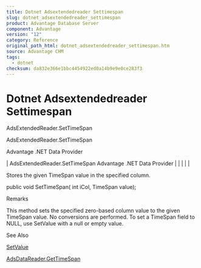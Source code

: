 ```yaml
---
title: Dotnet Adsextendedreader Settimespan
slug: dotnet_adsextendedreader_settimespan
product: Advantage Database Server
component: Advantage
version: "12"
category: Reference
original_path_html: dotnet_adsextendedreader_settimespan.htm
source: Advantage CHM
tags:
  - dotnet
checksum: da832e366e1bbc4454922ed0a14b9e9e0ce283f3
---
```


# Dotnet Adsextendedreader Settimespan

AdsExtendedReader.SetTimeSpan

AdsExtendedReader.SetTimeSpan

Advantage .NET Data Provider

| AdsExtendedReader.SetTimeSpan  Advantage .NET Data Provider |  |  |  |  |

Stores the given TimeSpan value in the specified column.

public void SetTimeSpan( int iCol, TimeSpan value);

Remarks

This method sets the specified zero-based column value to the given TimeSpan value. No conversions are performed. To set a TimeSpan field to NULL, use SetValue with a null or empty value.

See Also

[SetValue](dotnet_adsextendedreader_setvalue.md)

[AdsDataReader.GetTimeSpan](dotnet_adsdatareader_gettimespan.md)
